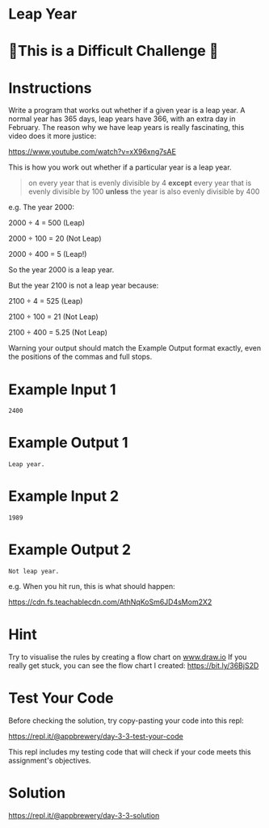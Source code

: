 # Leap Year

# 💪This is a Difficult Challenge 💪
# Instructions
Write a program that works out whether if a given year is a leap year. A normal year has 365 days, leap years have 366, with an extra day in February. The reason why we have leap years is really fascinating, this video does it more justice:

https://www.youtube.com/watch?v=xX96xng7sAE

This is how you work out whether if a particular year is a leap year.

> on every year that is evenly divisible by 4 **except** every year that is evenly divisible by 100 **unless** the year is also evenly divisible by 400

e.g. The year 2000:

2000 ÷ 4 = 500 (Leap)

2000 ÷ 100 = 20 (Not Leap)

2000 ÷ 400 = 5 (Leap!)

So the year 2000 is a leap year.

But the year 2100 is not a leap year because:

2100 ÷ 4 = 525 (Leap)

2100 ÷ 100 = 21 (Not Leap)

2100 ÷ 400 = 5.25 (Not Leap)

Warning your output should match the Example Output format exactly, even the positions of the commas and full stops.

# Example Input 1
```
2400
```
# Example Output 1
```
Leap year.
```
# Example Input 2
```
1989
```
# Example Output 2
```
Not leap year.
```
e.g. When you hit run, this is what should happen:

https://cdn.fs.teachablecdn.com/AthNqKoSm6JD4sMom2X2

# Hint
Try to visualise the rules by creating a flow chart on www.draw.io
If you really get stuck, you can see the flow chart I created:
https://bit.ly/36BjS2D

# Test Your Code
Before checking the solution, try copy-pasting your code into this repl:

https://repl.it/@appbrewery/day-3-3-test-your-code

This repl includes my testing code that will check if your code meets this assignment's objectives.

# Solution
https://repl.it/@appbrewery/day-3-3-solution
